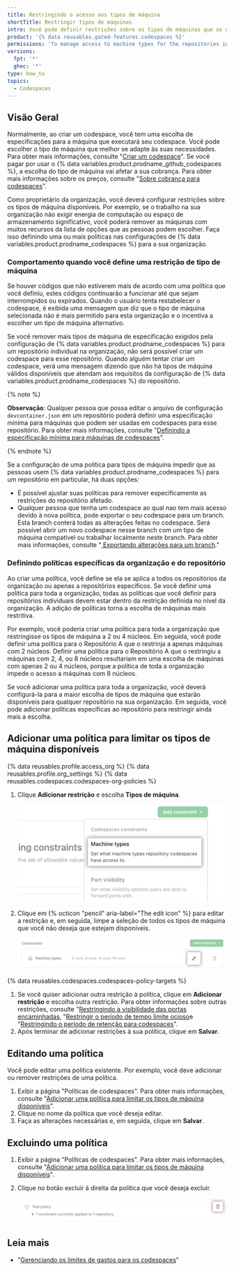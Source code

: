 ```yaml
---
title: Restringindo o acesso aos tipos de máquina
shortTitle: Restringir tipos de máquinas
intro: Você pode definir restrições sobre os tipos de máquinas que os usuários podem escolher ao criarem os codespaces na sua organização.
product: '{% data reusables.gated-features.codespaces %}'
permissions: 'To manage access to machine types for the repositories in an organization, you must be an owner of the organization.'
versions:
  fpt: '*'
  ghec: '*'
type: how_to
topics:
  - Codespaces
---
```


## Visão Geral

Normalmente, ao criar um codespace, você tem uma escolha de especificações para a máquina que executará seu codespace. Você pode escolher o tipo de máquina que melhor se adapte às suas necessidades. Para obter mais informações, consulte "[Criar um codespace](/codespaces/developing-in-codespaces/creating-a-codespace#creating-a-codespace)". Se você pagar por usar o {% data variables.product.prodname_github_codespaces %}, a escolha do tipo de máquina vai afetar a sua cobrança. Para obter mais informações sobre os preços, consulte "[Sobre cobrança para codespaces](/billing/managing-billing-for-github-codespaces/about-billing-for-codespaces)".

Como proprietário da organização, você deverá configurar restrições sobre os tipos de máquina disponíveis. Por exemplo, se o trabalho na sua organização não exigir energia de computação ou espaço de armazenamento significativo, você poderá remover as máquinas com muitos recursos da lista de opções que as pessoas podem escolher. Faça isso definindo uma ou mais políticas nas configurações de {% data variables.product.prodname_codespaces %} para a sua organização.

### Comportamento quando você define uma restrição de tipo de máquina

Se houver códigos que não estiverem mais de acordo com uma política que você definiu, estes códigos continuarão a funcionar até que sejam interrompidos ou expirados. Quando o usuário tenta restabelecer o codespace, é exibida uma mensagem que diz que o tipo de máquina selecionada não é mais permitido para esta organização e o incentiva a escolher um tipo de máquina alternativo.

Se você remover mais tipos de máquina de especificação exigidos pela configuração de {% data variables.product.prodname_codespaces %} para um repositório individual na organização, não será possível criar um codespace para esse repositório. Quando alguém tentar criar um codespace, verá uma mensagem dizendo que não há tipos de máquina válidos disponíveis que atendam aos requisitos da configuração de {% data variables.product.prodname_codespaces %} do repositório.

{% note %}

**Observação**: Qualquer pessoa que possa editar o arquivo de configuração `devcontainer.json` em um repositório poderá definir uma especificação mínima para máquinas que podem ser usadas em codespaces para esse repositório. Para obter mais informações, consulte "[Definindo a especificação mínima para máquinas de codespaces](/codespaces/setting-up-your-project-for-codespaces/setting-a-minimum-specification-for-codespace-machines)".

{% endnote %}

Se a configuração de uma política para tipos de máquina impedir que as pessoas usem {% data variables.product.prodname_codespaces %} para um repositório em particular, há duas opções:

* É possível ajustar suas políticas para remover especificamente as restrições do repositório afetado.
* Qualquer pessoa que tenha um codespace ao qual nao tem mais acesso devido à nova política, pode exportar o seu codespace para um branch. Esta branch conterá todas as alterações feitas no codespace. Será possível abrir um novo codespace nesse branch com um tipo de máquina compatível ou trabalhar localmente neste branch. Para obter mais informações, consulte "[ Exportando alterações para um branch](/codespaces/troubleshooting/exporting-changes-to-a-branch)."

### Definindo políticas específicas da organização e do repositório

Ao criar uma política, você define se ela se aplica a todos os repositórios da organização ou apenas a repositórios específicos. Se você definir uma política para toda a organização, todas as políticas que você definir para repositórios individuais devem estar dentro da restrição definida no nível da organização. A adição de políticas torna a escolha de máquinas mais restritiva.

Por exemplo, você poderia criar uma política para toda a organização que restringisse os tipos de máquina a 2 ou 4 núcleos. Em seguida, você pode definir uma política para o Repositório A que o restrinja a apenas máquinas com 2 núcleos. Definir uma política para o Repositório A que o restringiu a máquinas com 2, 4, ou 8 núcleos resultariam em uma escolha de máquinas com apenas 2 ou 4 núcleos, porque a política de toda a organização impede o acesso a máquinas com 8 núcleos.

Se você adicionar uma política para toda a organização, você deverá configurá-la para a maior escolha de tipos de máquina que estarão disponíveis para qualquer repositório na sua organização. Em seguida, você pode adicionar políticas específicas ao repositório para restringir ainda mais a escolha.

## Adicionar uma política para limitar os tipos de máquina disponíveis

{% data reusables.profile.access_org %}
{% data reusables.profile.org_settings %}
{% data reusables.codespaces.codespaces-org-policies %}
1. Clique **Adicionar restrição** e escolha **Tipos de máquina**.

   ![Adicionar uma restrição para os tipos de máquina](/assets/images/help/codespaces/add-constraint-dropdown.png)

1. Clique em {% octicon "pencil" aria-label="The edit icon" %} para editar a restrição e, em seguida, limpe a seleção de todos os tipos de máquina que você não deseja que estejam disponíveis.

   ![Editar a restrição de tipo de máquina](/assets/images/help/codespaces/edit-machine-constraint.png)

{% data reusables.codespaces.codespaces-policy-targets %}
1. Se você quiser adicionar outra restrição à política, clique em **Adicionar restrição** e escolha outra restrição. Para obter informações sobre outras restrições, consulte "[Restringindo a visibilidade das portas encaminhadas](/codespaces/managing-codespaces-for-your-organization/restricting-the-visibility-of-forwarded-ports), "[Restringir o período de tempo limite ocioso](/codespaces/managing-codespaces-for-your-organization/restricting-the-idle-timeout-period)e "[Restringindo o período de retenção para codespaces](/codespaces/managing-codespaces-for-your-organization/restricting-the-retention-period-for-codespaces)".
1. Após terminar de adicionar restrições à sua política, clique em **Salvar**.
## Editando uma política

Você pode editar uma política existente. Por exemplo, você deve adicionar ou remover restrições de uma política.

1. Exibir a página "Políticas de codespaces". Para obter mais informações, consulte "[Adicionar uma política para limitar os tipos de máquina disponíveis](#adding-a-policy-to-limit-the-available-machine-types)".
1. Clique no nome da política que você deseja editar.
1. Faça as alterações necessárias e, em seguida, clique em **Salvar**.

## Excluindo uma política

1. Exibir a página "Políticas de codespaces". Para obter mais informações, consulte "[Adicionar uma política para limitar os tipos de máquina disponíveis](#adding-a-policy-to-limit-the-available-machine-types)".
1. Clique no botão excluir à direita da política que você deseja excluir.

   ![O botão de excluir uma política](/assets/images/help/codespaces/policy-delete.png)

## Leia mais

- "[Gerenciando os limites de gastos para os codespaces](/billing/managing-billing-for-github-codespaces/managing-spending-limits-for-codespaces)"
